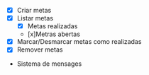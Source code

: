 - [x] Criar metas
- [x] Listar metas
    - [x] Metas realizadas
    - [x]Metras abertas
- [x] Marcar/Desmarcar metas como realizadas
- [x] Remover metas
- Sistema de mensages
